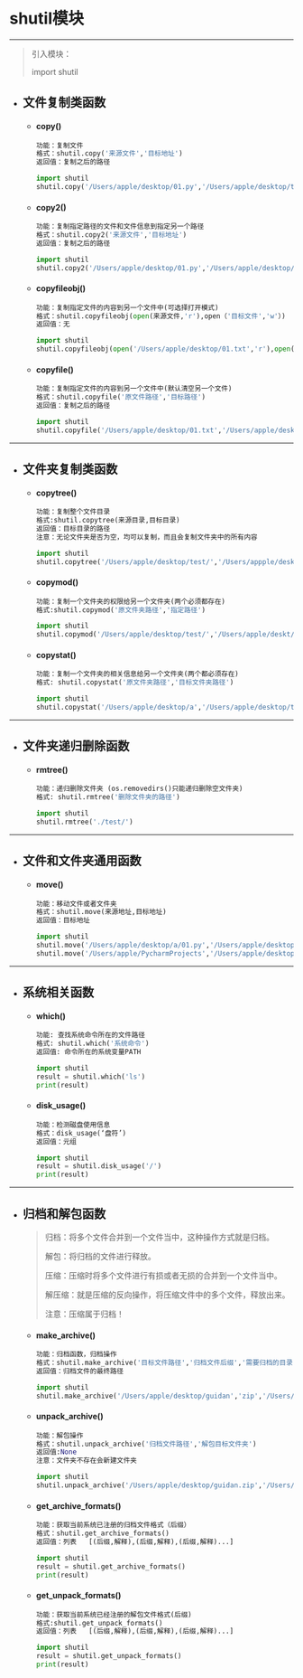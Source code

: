 shutil模块
===

---

> 引入模块：
>
> import shutil


* ## 文件复制类函数

    * #### copy()
        ```py
        功能：复制文件
        格式：shutil.copy('来源文件','目标地址')
        返回值：复制之后的路径

        import shutil
        shutil.copy('/Users/apple/desktop/01.py','/Users/apple/desktop/test/a.py')
        ```

    * #### copy2()
        ```py
        功能：复制指定路径的文件和文件信息到指定另一个路径
        格式：shutil.copy2('来源文件','目标地址')
        返回值：复制之后的路径

        import shutil
        shutil.copy2('/Users/apple/desktop/01.py','/Users/apple/desktop/test/a.py')
        ```

    * #### copyfileobj()
        ```py
        功能：复制指定文件的内容到另一个文件中(可选择打开模式)
        格式：shutil.copyfileobj(open(来源文件,'r'),open（'目标文件','w'）)
        返回值：无

        import shutil
        shutil.copyfileobj(open('/Users/apple/desktop/01.txt','r'),open('/Users/apple/desktop/test/a.txt','a'))
        ```

    * #### copyfile()
        ```py
        功能：复制指定文件的内容到另一个文件中(默认清空另一个文件)
        格式：shutil.copyfile('原文件路径','目标路径')
        返回值：复制之后的路径

        import shutil
        shutil.copyfile('/Users/apple/desktop/01.txt','/Users/apple/desktop/test/a.txt')
        ```

---

* ## 文件夹复制类函数

    * #### copytree()
        ```py
        功能：复制整个文件目录
        格式:shutil.copytree(来源目录,目标目录)
        返回值：目标目录的路径
        注意：无论文件夹是否为空，均可以复制，而且会复制文件夹中的所有内容

        import shutil
        shutil.copytree('/Users/apple/desktop/test/','/Users/appple/desktop/a/')
        ```

    * #### copymod()
        ```py
        功能：复制一个文件夹的权限给另一个文件夹(两个必须都存在)
        格式:shutil.copymod('原文件夹路径','指定路径')

        import shutil
        shutil.copymod('/Users/apple/desktop/test/','/Users/apple/deskt/a/)
        ```

    * #### copystat()
        ```py
        功能：复制一个文件夹的相关信息给另一个文件夹(两个都必须存在)
        格式: shutil.copystat('原文件夹路径','目标文件夹路径')

        import shutil
        shutil.copystat('/Users/apple/desktop/a','/Users/apple/desktop/test/')
        ```

---

* ## 文件夹递归删除函数

    * #### rmtree()
        ```py
        功能：递归删除文件夹 (os.removedirs()只能递归删除空文件夹)
        格式: shutil.rmtree('删除文件夹的路径')

        import shutil
        shutil.rmtree('./test/')
        ```

---

* ## 文件和文件夹通用函数

    * #### move()
        ```py
        功能：移动文件或者文件夹
        格式：shutil.move(来源地址,目标地址)
        返回值：目标地址

        import shutil
        shutil.move('/Users/apple/desktop/a/01.py','/Users/apple/desktop')
        shutil.move('/Users/apple/PycharmProjects','/Users/apple/desktop/')
        ```

---

* ## 系统相关函数

    * #### which()
        ```py
        功能: 查找系统命令所在的文件路径
        格式: shutil.which('系统命令')
        返回值: 命令所在的系统变量PATH

        import shutil
        result = shutil.which('ls')
        print(result)
        ```

    * #### disk_usage()
        ```py
        功能：检测磁盘使用信息
        格式：disk_usage(‘盘符’)
        返回值：元组

        import shutil
        result = shutil.disk_usage('/')
        print(result)
        ```

---

* ## 归档和解包函数
    >归档：将多个文件合并到一个文件当中，这种操作方式就是归档。
    >
    >解包：将归档的文件进行释放。
    >
    >压缩：压缩时将多个文件进行有损或者无损的合并到一个文件当中。
    >
    >解压缩：就是压缩的反向操作，将压缩文件中的多个文件，释放出来。
    >
    >注意：压缩属于归档！

    * #### make_archive()
        ```py
        功能：归档函数，归档操作
        格式：shutil.make_archive('目标文件路径','归档文件后缀','需要归档的目录')
        返回值：归档文件的最终路径

        import shutil
        shutil.make_archive('/Users/apple/desktop/guidan','zip','/Users/apple/desktop/test')
        ```

    * #### unpack_archive()
        ```py
        功能：解包操作
        格式：shutil.unpack_archive('归档文件路径','解包目标文件夹')
        返回值:None
        注意：文件夹不存在会新建文件夹

        import shutil
        shutil.unpack_archive('/Users/apple/desktop/guidan.zip','/Users/apple/desktop/nimabi')
        ```

    * #### get_archive_formats()
        ```py
        功能：获取当前系统已注册的归档文件格式（后缀）
        格式：shutil.get_archive_formats()
        返回值：列表   [(后缀,解释),(后缀,解释),(后缀,解释)...]

        import shutil
        result = shutil.get_archive_formats()
        print(result)
        ```

    * #### get_unpack_formats()
        ```py
        功能：获取当前系统已经注册的解包文件格式(后缀)
        格式:shutil.get_unpack_formats()
        返回值：列表   [(后缀,解释),(后缀,解释),(后缀,解释)...]

        import shutil
        result = shutil.get_unpack_formats()
        print(result)
        ```
